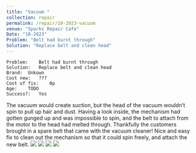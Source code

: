 ```yaml
---
title: "Vacuum "
collection: repair
permalink: /repair/10-2023-vacuum
venue: "Sparks Repair Cafe"
Date: "10-2023"
Problem: "Belt had burnt through"
Solution: "Replace belt and clean head"
---
```

```
Problem:    Belt had burnt through 
Solution:   Replace belt and clean head 
Brand:  Unkown 
Cost new:   ??? 
Cost of fix:    0p 
Age:    TODO 
Success?:   Yes 
```
The vacuum would create suction, but the head of the vacuum wouldn’t spin to pull up hair and dust. Having a look inside, the mechanism had gotten gunged up and was impossible to spin, and the belt to attach from the motor to the head had melted through. Thankfully the customers brought in a spare belt that came with the vacuum cleaner! Nice and easy fix to clean out the mechanism so that it could spin freely, and attach the new belt.
![](/images/repair_cafe/vacuum1/vacuum1_3.jpg)
![](/images/repair_cafe/vacuum1/vacuum1_1.jpg)
![](/images/repair_cafe/vacuum1/vacuum1_2.jpg)
![](/images/repair_cafe/vacuum1/vacuum1_4.jpg)

